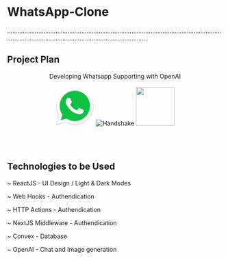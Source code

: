 # WhatsApp-Clone
.............................................................................................................................................................................................................


## Project Plan



<section align="center">
  Developing Whatsapp Supporting with OpenAI <br/>
  <br/>
<img src="https://github.com/appicons/Whatsapp/blob/master/icons/whatsapp_194x194.png" width="90" height="90" /> <t/>
<img src="https://raw.githubusercontent.com/Tarikul-Islam-Anik/Telegram-Animated-Emojis/main/People/Handshake.webp" alt="Handshake" width="70" height="70" "/>
<img src="https://github.com/Vindyani1999/WhatsApp-Clone/assets/145743416/3a178bd9-68cf-4a5b-af22-4671ef0ac7bc" width="90" height="90" />
  </section>
<br/>
<br/>
<br/>

## Technologies to be Used

~ ReactJS - UI Design / Light & Dark Modes

~ Web Hooks - Authendication

~ HTTP Actions - Authendication

~ NextJS Middleware - Authendication

~ Convex - Database

~ OpenAI - Chat and Image generation



